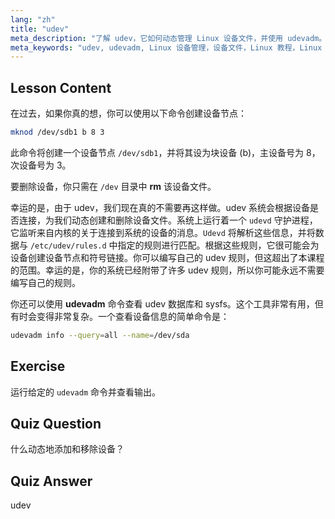 ```yaml
---
lang: "zh"
title: "udev"
meta_description: "了解 udev，它如何动态管理 Linux 设备文件，并使用 udevadm。理解初学者的设备节点创建。"
meta_keywords: "udev, udevadm, Linux 设备管理，设备文件，Linux 教程，Linux 初学者，udev 规则，Linux 指南"
---
```


## Lesson Content

在过去，如果你真的想，你可以使用以下命令创建设备节点：

```bash
mknod /dev/sdb1 b 8 3
```

此命令将创建一个设备节点 `/dev/sdb1`，并将其设为块设备 (b)，主设备号为 8，次设备号为 3。

要删除设备，你只需在 `/dev` 目录中 **rm** 该设备文件。

幸运的是，由于 udev，我们现在真的不需要再这样做。udev 系统会根据设备是否连接，为我们动态创建和删除设备文件。系统上运行着一个 `udevd` 守护进程，它监听来自内核的关于连接到系统的设备的消息。`Udevd` 将解析这些信息，并将数据与 `/etc/udev/rules.d` 中指定的规则进行匹配。根据这些规则，它很可能会为设备创建设备节点和符号链接。你可以编写自己的 udev 规则，但这超出了本课程的范围。幸运的是，你的系统已经附带了许多 udev 规则，所以你可能永远不需要编写自己的规则。

你还可以使用 **udevadm** 命令查看 udev 数据库和 sysfs。这个工具非常有用，但有时会变得非常复杂。一个查看设备信息的简单命令是：

```bash
udevadm info --query=all --name=/dev/sda
```

## Exercise

运行给定的 `udevadm` 命令并查看输出。

## Quiz Question

什么动态地添加和移除设备？

## Quiz Answer

udev
